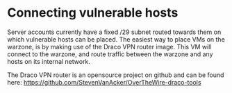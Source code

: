 Connecting vulnerable hosts
===========================

Server accounts currently have a fixed /29 subnet routed towards them on which vulnerable hosts can be placed.
The easiest way to place VMs on the warzone, is by making use of the Draco VPN router image. This VM will connect to the
warzone, and route traffic between the warzone and any hosts on its internal network.

The Draco VPN router is an opensource project on github and can be found here: <https://github.com/StevenVanAcker/OverTheWire-draco-tools>

